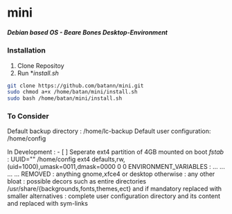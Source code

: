 # mini
##### *Debian based OS - Beare Bones Desktop-Environment*



### Installation
1. Clone Repositoy
2. Run **install.sh*

``` sh
git clone https://github.com/batann/mini.git
sudo chmod a+x /home/batan/mini/install.sh
sudo bash /home/batan/mini/install.sh
```
### To Consider
Default backup directory  :   /home/lc-backup
Default user configuration:   /home/config


In Development            :  - [ ] Seperate ext4 partition of 4GB mounted on boot 
*fstab*                   :  UUID="" /home/config ext4 defaults,rw,(uid=1000),umask=0011,dmask=0000 0 0
ENVIRONMENT_VARIABLES     :  ...
                             ...
                             ...
                             ...
REMOVED                   :  anything gnome,xfce4 or desktop otherwise
                          :  any other bloat
                          :  possible decors such as entire directories /usr/share/{backgrounds,fonts,themes,ect}
                             and if mandatory replaced with smaller alternatives
                          :  complete user configuration directory and its content and replaced with sym-links
                        

